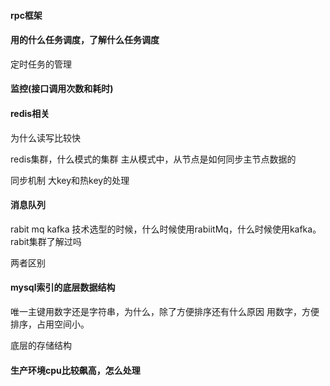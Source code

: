 #### rpc框架


#### 用的什么任务调度，了解什么任务调度
定时任务的管理

#### 监控(接口调用次数和耗时)


#### redis相关
为什么读写比较快

redis集群，什么模式的集群
主从模式中，从节点是如何同步主节点数据的


同步机制
大key和热key的处理

#### 消息队列
rabit mq
kafka
技术选型的时候，什么时候使用rabiitMq，什么时候使用kafka。
rabit集群了解过吗

两者区别

#### mysql索引的底层数据结构
唯一主键用数字还是字符串，为什么，除了方便排序还有什么原因
用数字，方便排序，占用空间小。

底层的存储结构

#### 生产环境cpu比较飙高，怎么处理

